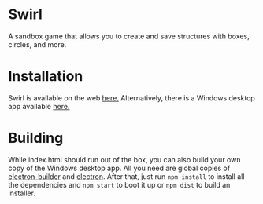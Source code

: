 # Swirl
A sandbox game that allows you to create and save structures with boxes, circles, and more.
# Installation
Swirl is available on the web [here.](https://atenfyr.github.io/swirl/) Alternatively, there is a Windows desktop app available [here.](https://github.com/atenfyr/swirl/releases)
# Building
While index.html should run out of the box, you can also build your own copy of the Windows desktop app. All you need are global copies of [electron-builder](https://github.com/electron-userland/electron-builder) and [electron](https://github.com/electron/electron). After that, just run `npm install` to install all the dependencies and `npm start` to boot it up or `npm dist` to build an installer.